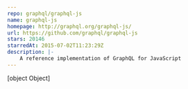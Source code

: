 ```yaml
---
repo: graphql/graphql-js
name: graphql-js
homepage: http://graphql.org/graphql-js/
url: https://github.com/graphql/graphql-js
stars: 20146
starredAt: 2015-07-02T11:23:29Z
description: |-
    A reference implementation of GraphQL for JavaScript
---
```


[object Object]
